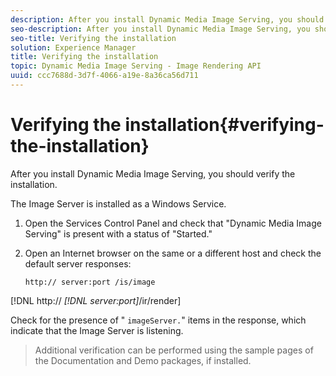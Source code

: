 ```yaml
---
description: After you install Dynamic Media Image Serving, you should verify the installation.
seo-description: After you install Dynamic Media Image Serving, you should verify the installation.
seo-title: Verifying the installation
solution: Experience Manager
title: Verifying the installation
topic: Dynamic Media Image Serving - Image Rendering API
uuid: ccc7688d-3d7f-4066-a19e-8a36ca56d711
---
```


# Verifying the installation{#verifying-the-installation}

After you install Dynamic Media Image Serving, you should verify the installation.

 The Image Server is installed as a Windows Service. 

1. Open the Services Control Panel and check that "Dynamic Media Image Serving" is present with a status of "Started."
1. Open an Internet browser on the same or a different host and check the default server responses:

   `http:// server:port /is/image`

[!DNL  http:// *[!DNL server:port]*/ir/render]

   Check for the presence of " `imageServer.`" items in the response, which indicate that the Image Server is listening. 
>Additional verification can be performed using the sample pages of the Documentation and Demo packages, if installed. 

